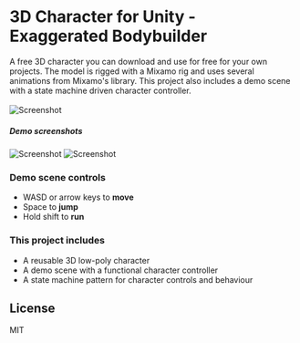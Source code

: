 # 3D Character for Unity - Exaggerated Bodybuilder

A free 3D character you can download and use for free for your own projects. The model is rigged with a Mixamo rig and uses several animations from Mixamo's library.
This project also includes a demo scene with a state machine driven character controller.
<br></br>
![Screenshot](https://andris.gauracs.com/images/88170c34-9d58-4a2c-8675-d93be27298ea.jpg)

##### Demo screenshots
![Screenshot](https://andris.gauracs.com/images/bodybuilder_1.gif)
![Screenshot](https://andris.gauracs.com/images/bodybuilder_2.gif)

### Demo scene controls

- WASD or arrow keys to **move**
- Space to **jump**
- Hold shift to **run**

### This project includes

- A reusable 3D low-poly character
- A demo scene with a functional character controller
- A state machine pattern for character controls and behaviour

## License

MIT
